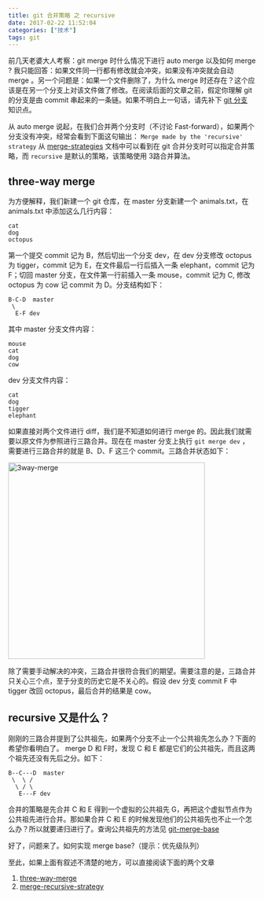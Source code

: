 ```yaml
---
title: git 合并策略 之 recursive
date: 2017-02-22 11:52:04
categories: ["技术"]
tags: git
---
```

前几天老婆大人考察：git merge 时什么情况下进行 auto merge 以及如何 merge ? 我只能回答：如果文件同一行都有修改就会冲突，如果没有冲突就会自动 merge 。另一个问题是：如果一个文件删除了，为什么 merge 时还存在？这个应该是在另一个分支上对该文件做了修改。在阅读后面的文章之前，假定你理解 git 的分支是由 commit 串起来的一条链。如果不明白上一句话，请先补下 [git 分支](http://git.oschina.net/progit/3-Git-%E5%88%86%E6%94%AF.html#3.2-%E5%88%86%E6%94%AF%E7%9A%84%E6%96%B0%E5%BB%BA%E4%B8%8E%E5%90%88%E5%B9%B6) 知识点。

<!-- more -->

从 auto merge 说起，在我们合并两个分支时（不讨论 Fast-forward），如果两个分支没有冲突，经常会看到下面这句输出：
`Merge made by the 'recursive' strategy`
从 [merge-strategies](https://git-scm.com/docs/merge-strategies) 文档中可以看到在 git 合并分支时可以指定合并策略，而 `recursive` 是默认的策略，该策略使用 3路合并算法。

## three-way merge
为方便解释，我们新建一个 git 仓库，在 master 分支新建一个 animals.txt，在 animals.txt 中添加这么几行内容：
```plain
cat
dog
octopus
```
第一个提交 commit 记为 B，然后切出一个分支 dev，在 dev 分支修改  octopus 为 tigger，commit 记为 E，在文件最后一行后插入一条 elephant，commit 记为 F；切回 master 分支，在文件第一行前插入一条 mouse，commit 记为 C, 修改 octopus 为 cow 记 commit 为 D。分支结构如下：
```plain
B-C-D  master
 \
  E-F dev
```
其中 master 分支文件内容：
```plain
mouse
cat
dog
cow
```
dev 分支文件内容：
```plain
cat
dog
tigger
elephant
```
如果直接对两个文件进行 diff，我们是不知道如何进行 merge 的。因此我们就需要以原文件为参照进行三路合并。现在在 master 分支上执行 `git merge dev` ，需要进行三路合并的就是 B、D、F 这三个 commit。三路合并状态如下：

<img src="http://7xwjvd.com1.z0.glb.clouddn.com/3way-merge.png"  alt="3way-merge" width="400">

除了需要手动解决的冲突，三路合并很符合我们的期望。需要注意的是，三路合并只关心三个点，至于分支的历史它是不关心的。假设 dev 分支 commit F 中 tigger 改回 octopus，最后合并的结果是 cow。

## recursive 又是什么？
刚刚的三路合并提到了公共祖先，如果两个分支不止一个公共祖先怎么办？下面的希望你看明白了。 merge D 和 F时，发现 C 和 E 都是它们的公共祖先，而且这两个祖先还没有先后之分。如下：
```plain
B--C---D  master
 \  \ /
  \ / \
   E---F dev
```
合并的策略是先合并 C 和 E 得到一个虚拟的公共祖先 G，再把这个虚拟节点作为公共祖先进行合并。那如果合并 C 和 E 的时候发现他们的公共祖先也不止一个怎么办？所以就要递归进行了。查询公共祖先的方法见 [git-merge-base](https://git-scm.com/docs/git-merge-base)

好了，问题来了。如何实现 merge base?（提示：优先级队列）

至此，如果上面有叙述不清楚的地方，可以直接阅读下面的两个文章
1. [three-way-merge](http://www.drdobbs.com/tools/three-way-merging-a-look-under-the-hood/240164902?pgno=1)
2. [merge-recursive-strategy](http://blog.plasticscm.com/2011/09/merge-recursive-strategy.html)
